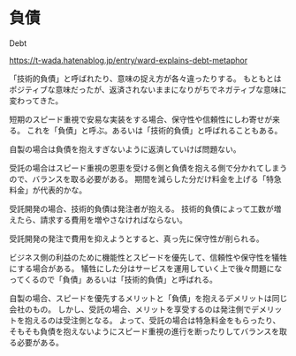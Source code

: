 # 負債

Debt

https://t-wada.hatenablog.jp/entry/ward-explains-debt-metaphor

「技術的負債」と呼ばれたり、意味の捉え方が各々違ったりする。
もともとはポジティブな意味だったが、返済されないままになりがちでネガティブな意味に変わってきた。

短期のスピード重視で安易な実装をする場合、保守性や信頼性にしわ寄せが来る。
これを「負債」と呼ぶ。あるいは「技術的負債」と呼ばれることもある。

自製の場合は負債を抱えすぎないように返済していけば問題ない。

受託の場合はスピード重視の恩恵を受ける側と負債を抱える側で分かれてしまうので、バランスを取る必要がある。
期間を減らした分だけ料金を上げる「特急料金」が代表的かな。

受託開発の場合、技術的負債は発注者が抱える。
技術的負債によって工数が増えたら、請求する費用を増やさなければならない。

受託開発の発注で費用を抑えようとすると、真っ先に保守性が削られる。

ビジネス側の利益のために機能性とスピードを優先して、信頼性や保守性を犠牲にする場合がある。
犠牲にした分はサービスを運用していく上で後々問題になってくるので「負債」あるいは「技術的負債」と呼ばれる。

自製の場合、スピードを優先するメリットと「負債」を抱えるデメリットは同じ会社のもの。
しかし、受託の場合、メリットを享受するのは発注側でデメリットを抱えるのは受注側となる。
よって、受託の場合は特急料金をもらったり、そもそも負債を抱えないようにスピード重視の進行を断ったりしてバランスを取る必要がある。
